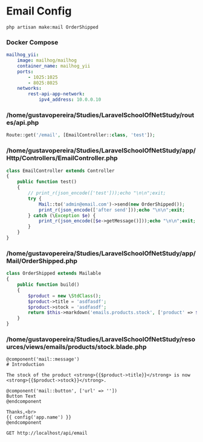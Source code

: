 # Email Config

```
php artisan make:mail OrderShipped
```

### Docker Compose
```yaml
mailhog_yii:
    image: mailhog/mailhog
    container_name: mailhog_yii
    ports:
        - 1025:1025
        - 8025:8025
    networks:
        rest-api-app-network:
            ipv4_address: 10.0.0.10
```

### /home/gustavopereira/Studies/LaravelSchoolOfNetStudy/routes/api.php
```php
Route::get('/email', [EmailController::class, 'test']);
```

### /home/gustavopereira/Studies/LaravelSchoolOfNetStudy/app/Http/Controllers/EmailController.php
```php
class EmailController extends Controller
{
    public function test()
    {
        // print_r(json_encode(['test']));echo "\n\n";exit;
        try {          
            Mail::to('admin@email.com')->send(new OrderShipped());
            print_r(json_encode(['after send']));echo "\n\n";exit;
        } catch (\Exception $e) {
            print_r(json_encode([$e->getMessage()]));echo "\n\n";exit;
        }
    }
}
```

### /home/gustavopereira/Studies/LaravelSchoolOfNetStudy/app/Mail/OrderShipped.php
```php
class OrderShipped extends Mailable
{
    public function build()
    {
        $product = new \StdClass();
        $product->title = 'asdfasdf';
        $product->stock = 'asdfasdf';
        return $this->markdown('emails.products.stock', ['product' => $product]);
    }
}
```

### /home/gustavopereira/Studies/LaravelSchoolOfNetStudy/resources/views/emails/products/stock.blade.php
```
@component('mail::message')
# Introduction

The stock of the product <strong>{{$product->title}}</strong> is now <strong>{{$product->stock}}</strong>.

@component('mail::button', ['url' => ''])
Button Text
@endcomponent

Thanks,<br>
{{ config('app.name') }}
@endcomponent
```

```
GET http://localhost/api/email
```



```
```

```
```
